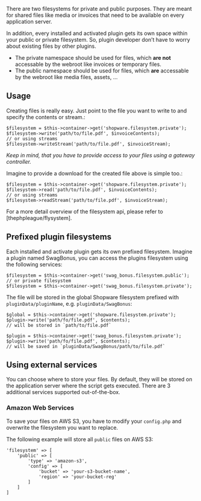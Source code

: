 There are two filesystems for private and public purposes. They are meant for shared files like media or invoices that need to be available on every application server.

In addition, every installed and activated plugin gets its own space within your public or private filesystem. So, plugin developer don’t have to worry about existing files by other plugins.

-   The private namespace should be used for files, which **are not** accessable by the webroot like invoices or temporary files.
-   The public namespace should be used for files, which **are** accessable by the webroot like media files, assets, …

Usage
-----

Creating files is really easy. Just point to the file you want to write to and specify the contents or stream.:

    $filesystem = $this->container->get('shopware.filesystem.private');
    $filesystem->write('path/to/file.pdf', $invoiceContents);
    // or using streams
    $filesystem->writeStream('path/to/file.pdf', $invoiceStream);

*Keep in mind, that you have to provide access to your files using a gateway controller.*

Imagine to provide a download for the created file above is simple too.:

    $filesystem = $this->container->get('shopware.filesystem.private');
    $filesystem->read('path/to/file.pdf', $invoiceContents);
    // or using streams
    $filesystem->readStream('path/to/file.pdf', $invoiceStream);

For a more detail overview of the filesystem api, please refer to [thephpleague/flysystem].

Prefixed plugin filesystems
---------------------------

Each installed and activate plugin gets its own prefixed filesystem. Imagine a plugin named SwagBonus, you can access the plugins filesystem using the following services:

    $filesystem = $this->container->get('swag_bonus.filesystem.public');
    // or private filesystem
    $filesystem = $this->container->get('swag_bonus.filesystem.private');

The file will be stored in the global Shopware filesystem prefixed with `pluginData/pluginName`, e.g. `pluginData/SwagBonus`:

    $global = $this->container->get('shopware.filesystem.private');
    $plugin->write('path/fo/file.pdf', $contents);
    // will be stored in `path/to/file.pdf`

    $plugin = $this->container->get('swag_bonus.filesystem.private');
    $plugin->write('path/fo/file.pdf', $contents);
    // will be saved in `pluginData/SwagBonus/path/to/file.pdf`

Using external services
-----------------------

You can choose where to store your files. By default, they will be stored on the application server where the script gets executed. There are 3 additional services supported out-of-the-box.

### Amazon Web Services

To save your files on AWS S3, you have to modify your `config.php` and overwrite the filesystem you want to replace.

The following example will store all `public` files on AWS S3:

    'filesystem' => [
        'public' => [
            'type' => 'amazon-s3',
            'config' => [
                'bucket' => 'your-s3-bucket-name',
                'region' => 'your-bucket-reg'
            ]
        ]
    ]